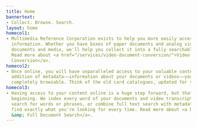 ```yaml
---
title: Home
bannertext:
- Collect. Browse. Search.
layout: home
homecol1:
- Multimedia Reference Corporation exists to help you more easily access your important
  information. Whether you have boxes of paper documents and analog videos or digital
  documents and media, we'll help you collect it into a fully searchable online collection.
  Read more about <a href="/services/video-document-conversion/">Video &amp; Document
  Conversion</a>.
homecol2:
- Once online, you will have unparalleled access to your valuable content. With the
  addition of metadata––information about your documents or videos––your content is
  completely browsable. Think of the old card catalogues, updated for the 21st century.
homecol3:
- Having access to your content online is a huge step forward, but that's only the
  beginning. We index every word of your documents and video transcripts. You can
  search for words or phrases, or combine full text search with metadata search to
  find exactly what you're looking for every time. Read more about <a href="/services/search/">Transcript
  &amp; Full Document Search</a>.
---
```

